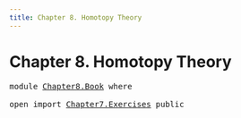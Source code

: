 ```yaml
---
title: Chapter 8. Homotopy Theory
---
```


# Chapter 8. Homotopy Theory

<pre class="Agda"><a id="82" class="Keyword">module</a> <a id="89" href="Chapter8.Book.html" class="Module">Chapter8.Book</a> <a id="103" class="Keyword">where</a>

<a id="110" class="Keyword">open</a> <a id="115" class="Keyword">import</a> <a id="122" href="Chapter7.Exercises.html" class="Module">Chapter7.Exercises</a> <a id="141" class="Keyword">public</a>
</pre>